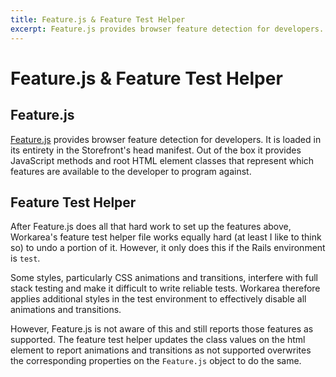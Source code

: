 ```yaml
---
title: Feature.js & Feature Test Helper
excerpt: Feature.js provides browser feature detection for developers. It is loaded in its entirety in the Storefront's head manifest. Out of the box it provides JavaScript methods and root HTML element classes that represent which features are available to th
---
```


# Feature.js & Feature Test Helper

## Feature.js

[Feature.js](http://featurejs.com) provides browser feature detection for developers. It is loaded in its entirety in the Storefront's head manifest. Out of the box it provides JavaScript methods and root HTML element classes that represent which features are available to the developer to program against.

## Feature Test Helper

After Feature.js does all that hard work to set up the features above, Workarea's feature test helper file works equally hard (at least I like to think so) to undo a portion of it. However, it only does this if the Rails environment is `test`.

Some styles, particularly CSS animations and transitions, interfere with full stack testing and make it difficult to write reliable tests. Workarea therefore applies additional styles in the test environment to effectively disable all animations and transitions.

However, Feature.js is not aware of this and still reports those features as supported. The feature test helper updates the class values on the html element to report animations and transitions as not supported overwrites the corresponding properties on the `Feature.js` object to do the same.


